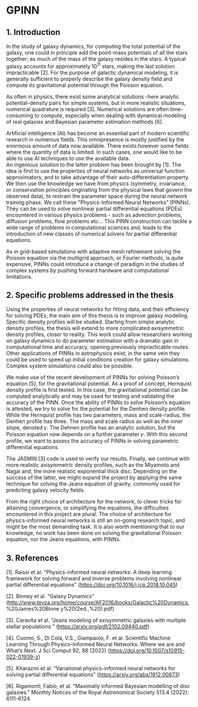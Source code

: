 # GPINN

## 1. Introduction

In the study of galaxy dynamics, for computing the total potential of the galaxy, one could in principle add the
point-mass potentials of all the stars together; as much of the mass of the galaxy resides in the stars.
A typical galaxy accounts for approximately $10^{11}$ stars, making the last solution impracticable [2]. For the purpose of
galactic dynamical modeling, it is generally sufficient to properly describe the galaxy density field and compute its
gravitational potential through the Poisson equation.  

As often in physics, there exist some analytical solutions -here analytic potential-density pairs for simple systems,
 but in more realistic situations, numerical quadrature is required [3]. Numerical solutions are often time-consuming
 to compute, especially when dealing with dynamical modeling of real galaxies and Bayesian parameter
 estimation methods [6].

Artificial intelligence (AI) has become an essential part of modern scientific research in numerous fields.
This omnipresence is mostly justified by the enormous amount of data now available. There exists however some fields
where the quantity of data is limited. In such cases, one would like to be able to use AI techniques to use the
available data.  
An ingenious solution to the latter problem has been brought by [1]. The idea is first to use the properties of neural
networks as universal function approximators, and to take advantage of their auto-differentiation property. We then use
the knowledge we have from physics (symmetry, invariance, or conservation principles originating from the physical laws
that govern the observed data), to restrain the parameter space during the neural network training phase. We call these
"Physics-Informed Neural Networks” (PINNs). They can be used to solve nonlinear partial differential equations (PDEs)
encountered in various physics problems - such as advection problems, diffusion problems, flow problems etc...
This PINN construction can tackle a wide range of problems in computational sciences and, leads to the introduction of
new classes of numerical solvers for partial differential equations.  

As in grid-based simulations with adaptive mesh refinement solving the Poisson equation via the multigrid approach, or
Fourier methods, is quite expensive, PINNs could introduce a change of paradigm in the studies of complex systems by
pushing forward hardware and computational limitations.

## 2. Specific problems addressed in the thesis

Using the properties of neural networks for fitting data, and their efficiency for solving PDEs, the main aim of this
thesis is to improve galaxy modeling. Specific density profiles will be studied. Starting from simple analytic density
profiles, the thesis will extend to more complicated axisymmetric density profiles, closer to reality. This work could
allow researchers working on galaxy dynamics to do parameter estimation with a dramatic gain in computational time and
accuracy, opening previously impracticable routes. Other applications of PINNs in astrophysics exist; in the same vein
they could be used to speed up initial conditions creation for galaxy simulations. Complex system simulations could
also be possible.

We make use of the recent development of PINNs for solving Poisson’s equation [5], for the gravitational potential.
As a proof of concept, Hernquist density profile is first tested. In this case, the gravitational potential can be
computed analytically and may be used for testing and validating the accuracy of the PINN. Once the ability of PINNs
to solve Poisson’s equation is attested, we try to solve for the potential for the Denhen density profile. While the
Hernquist profile has two parameters, mass and scale-radius, the Denhen profile has three. The mass and scale radius as
well as the inner slope, denoted 𝛾. The Dehnen profile has an analytic solution, but the Poisson equation now depends
on a further parameter 𝛾. With this second profile, we want to assess the accuracy of PINNs in solving parametric
differential equations.

The JASMIN [3] code is used to verify our results. Finally, we continue with more realistic axisymmetric density
profiles, such as the Miyamoto and Nagai and, the more realistic exponential thick disc. Depending on the success of the
latter, we might expand the project by applying the same technique for solving the Jeans equation of gravity, commonly
used for predicting galaxy velocity fields.  

From the right choice of architecture for the network, to clever tricks for attaining convergence, or simplifying the
equations, the difficulties encountered in this project are plural. The choice of architecture for physics-informed
neural networks is still an on-going research topic, and might be the most demanding task. It is also worth mentioning
that to our knowledge, no work has been done on solving the gravitational Poisson equation, nor the Jeans equations,
with PINNs.

## 3. References

[1]. Raissi et al. “Physics-informed neural networks: A deep learning framework for solving forward and inverse problems
involving nonlinear partial differential equations” (<https://doi.org/10.1016/j.jcp.2018.10.045>)

[2]. Binney et al. “Galaxy Dynamics”
(<http://www.tevza.org/home/course/AF2016/books/Galactic%20Dynamics>,%20James%20Binne y%20(2ed.,%20).pdf)

[3]. Caravita et al. “Jeans modeling of axisymmetric galaxies with multiple stellar populations
“ (<https://arxiv.org/pdf/2102.09440.pdf>)

[4]. Cuomo, S., Di Cola, V.S., Giampaolo, F. et al. Scientific Machine Learning Through Physics–Informed Neural Networks:
Where we are and What’s Next. J Sci Comput 92, 88 (2022) (<https://doi.org/10.1007/s10915-022-01939-z>)

[5]. Kharazmi et al. “Variational physics-informed neural networks for solving partial differential equations”
(<https://arxiv.org/abs/1912.00873>)

[6]. Rigamonti, Fabio, et al. "Maximally informed Bayesian modelling of disc galaxies." Monthly Notices of the Royal
Astronomical Society 513.4 (2022): 6111-6124.
